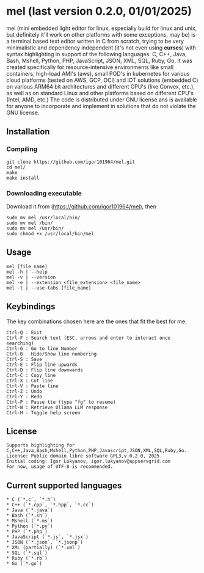 # mel (last version 0.2.0, 01/01/2025)

mel (mini embedded light editor for linux, especially build for linux and unix, but definitely it'll work on other platforms with some exceptions, may be) is a terminal based text editor written in C from scratch, trying to be very minimalistic and dependency independent (it's not even using **curses**) with syntax highlighting in support of the following languages: C, C++, Java, Bash, Mshell, Python, PHP, JavaScript, JSON, XML, SQL, Ruby, Go. It was created specifically for resource-intensive environments like small containers, high-load AMI's (aws), small POD's in kubernetes for various cloud platforms (tested on AWS, GCP, OCI) and IOT solutions (embedded C) on various ARM64 bit architectures and different CPU's (like Convex, etc.), as well as on standard Linux and other platforms based on different CPU's (Intel, AMD, etc.) The code is distributed under GNU license ans is available for anyone to incorporate and implement in solutions that do not violate the GNU license.


## Installation

### Compiling
```
git clone https://github.com/igor101964/mel.git
cd mel/
make
make install
```
### Downloading executable
Download it from (https://github.com/igor101964/mel), then
```
sudo mv mel /usr/local/bin/
sudo mv mel /bin/
sudo mv mel /usr/bin/
sudo chmod +x /usr/local/bin/mel
```

## Usage
```
mel [file_name]
mel -h | --help
mel -v | --version
mel -e | --extension <file_extension> <file_name>
mel -t | --use-tabs [file_name]
```

## Keybindings
The key combinations chosen here are the ones that fit the best for me.
```
Ctrl-Q : Exit
Ctrl-F : Search text (ESC, arrows and enter to interact once searching)
Ctrl-G : Go to line Number
Ctrl-B   Hide/Show line numbering
Ctrl-S : Save
Ctrl-E : Flip line upwards
Ctrl-D : Flip line downwards
Ctrl-C : Copy line
Ctrl-X : Cut line
Ctrl-V : Paste line
Ctrl-Z : Undo
Ctrl-Y : Redo
Ctrl-P : Pause tte (type "fg" to resume)
Ctrl-W : Retrieve Ollama LLM response
Ctrl-H : Toggle help screen
```

## License
```
Supports highlighting for C,C++,Java,Bash,Mshell,Python,PHP,Javascript,JSON,XML,SQL,Ruby,Go.
License: Public domain libre software GPL3,v.0.2.0, 2025
Initial coding: Igor Lukyanov, igor.lukyanov@appservgrid.com
For now, usage of UTF-8 is recommended.
```
	
## Current supported languages
```
* C (`*.c`, `*.h`)
* C++ (`*.cpp`, `*.hpp`, `*.cc`)
* Java (`*.java`)
* Bash (`*.sh`)
* Mshell (`*.ms`)
* Python (`*.py`)
* PHP (`*.php`)
* JavaScript (`*.js`, `*.jsx`)
* JSON (`*.json`, `*.jsonp`)
* XML (partially) (`*.xml`)
* SQL (`*.sql`)
* Ruby (`*.rb`)
* Go (`*.go`)
```
